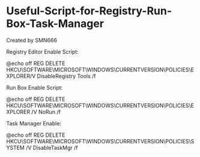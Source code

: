 # Useful-Script-for-Registry-Run-Box-Task-Manager
Created by SMN666

Registry Editor Enable Script:

@echo off
REG DELETE HKCU\SOFTWARE\MICROSOFT\WINDOWS\CURRENTVERSION\POLICIES\EXPLORER/V DisableRegistry Tools /f


Run Box Enable Script:

@echo off
REG DELETE HKCU\SOFTWARE\MICROSOFT\WINDOWS\CURRENTVERSION\POLICIES\EXPLORER /V NoRun /f


Task Manager Enable:

@echo off
REG DELETE HKCU\SOFTWARE\MICROSOFT\WINDOWS\CURRENTVERSION\POLICIES\SYSTEM /V DisableTaskMgr /f
